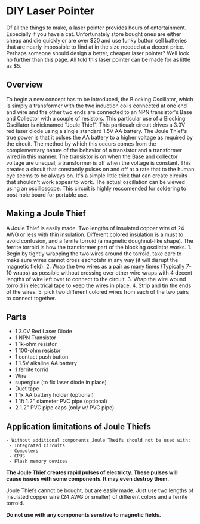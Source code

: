 # DIY Laser Pointer
Of all the things to make, a laser pointer provides hours of entertainment.  Especially if you have a cat.  Unfortunately store bought ones are either cheap and die quickly or are over $20 and use funky button cell batteries that are nearly impossible to find at in the size needed at a decent price.  Perhaps someone should design a better, cheaper laser pointer?  Well look no further than this page. All told this laser pointer can be made for as little as $5.

## Overview
  To begin a new concept has to be introduced, the Blocking Oscillator, which is simply a transformer with the two induction coils connected at one end and wire and the other two ends are connected to an NPN transistor's Base and Collector with a couple of resistors. This particular use of a Blocking Oscillator is nicknamed "Joule Thief". This particualr circuit drives a 3.0V red laser diode using a single standard 1.5V AA battery.  The Joule Thief's true power is that it pulses the AA battery to a higher voltage as required by the circuit. The method by which this occurs comes from the complementary nature of the behavior of a transistor and a transformer wired in this manner.  The transistor is on when the Base and collector voltage are unequal, a transformer is off when the voltage is constant.  This creates a circuit that constantly pulses on and off at a rate that to the human eye seems to be always on.  It's a simple little trick that can create circuits that shouldn't work appear to work.  The actual oscillation can be viewed using an oscilloscope.
  This circuit is highly reccomended for soldering to post-hole board for portable use.

## Making a Joule Thief
  A Joule Thief is easily made.  Two lengths of insulated copper wire of 24 AWG or less with thin insulation.  Different colored insulation is a must to avoid confusion, and a ferrite torroid (a magnetic doughnut-like shape).  The ferrite torroid is how the transformer part of the blocking oscilator works.
    1.  Begin by tightly wrapping the two wires around the torroid, take care to make sure wires cannot cross eachotehr in any way (it will disrupt the magnetic field).
    2.  Wrap the two wires as a pair as many times (Typically 7-10 wraps) as possible without crossing over other wire wraps with 4 decent lengths of wire left over to connect to the circuit.
    3.  Wrap the wire wound torroid in electrical tape to keep the wires in place.
    4. Strip and tin the ends of the wires.
    5. pick two different colored wires from each of the two pairs to connect together.
    
    
## Parts
  - 1 3.0V Red Laser Diode
  - 1 NPN Transistor
  - 1 1k-ohm resistor
  - 1 100-ohm resistor
  - 1 contact push button
  - 1 1.5V alkaline AA battery
  - 1 ferrite torrid 
  - Wire
  - superglue (to fix laser diode in place)
  - Duct tape
  - 1 1x AA battery holder (optional)
  - 1 1ft 1.2" diameter PVC pipe (optional)
  - 2 1.2" PVC pipe caps (only w/ PVC pipe)
  
  
  
  ## Application limitations of Joule Thiefs
    - Without additional components Joule Theifs should not be used with:
     - Integrated Circuits
     - Computers
     - CPUS
     - Flash memory devices
  **The Joule Thief creates rapid pulses of electricty. These pulses will cause issues with some components.  It may even destroy them.**
  
  Joule Thiefs cannot be bought, but are easily made.  Just use two lengths of insulated copper wire (24 AWG or smaller) of different colors and a ferrite torroid.
  
  **Do not use with any components senstive to magnetic fields.**
